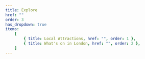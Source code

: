 ```yaml
---
title: Explore
href: ""
order: 3
has_dropdown: true
items:
    [
        { title: Local Attractions, href: "", order: 1 },
        { title: What's on in London, href: "", order: 2 },
    ]
---
```

